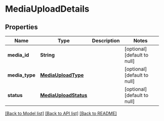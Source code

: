 # MediaUploadDetails
## Properties

| Name | Type | Description | Notes |
|------------ | ------------- | ------------- | -------------|
| **media\_id** | **String** |  | [optional] [default to null] |
| **media\_type** | [**MediaUploadType**](MediaUploadType.md) |  | [optional] [default to null] |
| **status** | [**MediaUploadStatus**](MediaUploadStatus.md) |  | [optional] [default to null] |

[[Back to Model list]](../README.md#documentation-for-models) [[Back to API list]](../README.md#documentation-for-api-endpoints) [[Back to README]](../README.md)

